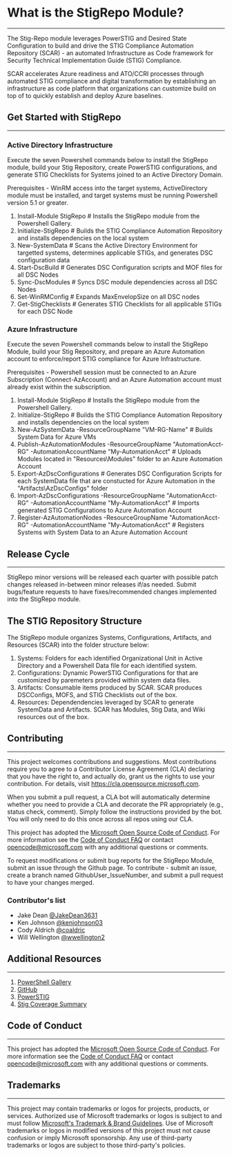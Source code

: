 # What is the StigRepo Module?

___

The Stig-Repo module leverages PowerSTIG and Desired State Configuration to build and drive the STIG Compliance Automation Repository (SCAR) - an automated Infrastructure as Code framework for Security Technical Implementation Guide (STIG) Compliance.

SCAR accelerates Azure readiness and ATO/CCRI processes through automated STIG compliance and digital transformation by establishing an infrastructure as code platform that organizations can customize build on top of to quickly establish and deploy Azure baselines.

## Get Started with StigRepo

___

### Active Directory Infrastructure

Execute the seven Powershell commands below to install the StigRepo module, build your Stig Repository, create PowerSTIG configurations, and generate STIG Checklists for Systems joined to an Active Directory Domain.

Prerequisites - WinRM access into the target systems, ActiveDirectory module must be installed, and target systems must be running Powershell version 5.1 or greater.

1. Install-Module StigRepo     # Installs the StigRepo module from the Powershell Gallery.
2. Initialize-StigRepo         # Builds the STIG Compliance Automation Repository and installs dependencies on the local system
3. New-SystemData              # Scans the Active Directory Environment for targetted systems, determines applicable STIGs, and generates DSC configuration data
4. Start-DscBuild              # Generates DSC Configuration scripts and MOF files for all DSC Nodes
5. Sync-DscModules             # Syncs DSC module dependencies across all DSC Nodes
6. Set-WinRMConfig             # Expands MaxEnvelopSize on all DSC nodes
7. Get-StigChecklists          # Generates STIG Checklists for all applicable STIGs for each DSC Node

### Azure Infrastructure

Execute the seven Powershell commands below to install the StigRepo Module, build your Stig Repository, and prepare an Azure Automation account to enforce/report STIG compliance for Azure Infrastructure.

Prerequisites - Powershell session must be connected to an Azure Subscription (Connect-AzAccount) and an Azure Automation account must already exist within the subscription.

1. Install-Module StigRepo # Installs the StigRepo module from the Powershell Gallery.
2. Initialize-StigRepo # Builds the STIG Compliance Automation Repository and installs dependencies on the local system
3. New-AzSystemData -ResourceGroupName "VM-RG-Name" # Builds System Data for Azure VMs
4. Publish-AzAutomationModules -ResourceGroupName "AutomationAcct-RG" -AutomationAccountName "My-AutomationAcct" # Uploads Modules located in "Resources\Modules" folder to an Azure Automation Account
5. Export-AzDscConfigurations # Generates DSC Configuration Scripts for each SystemData file that are constucted for Azure Automation in the "Artifacts\AzDscConfigs" folder
6. Import-AzDscConfigurations -ResourceGroupName "AutomationAcct-RG" -AutomationAccountName "My-AutomationAcct" # Imports generated STIG Configurations to Azure Automation Account
7. Register-AzAutomationNodes -ResourceGroupName "AutomationAcct-RG" -AutomationAccountName "My-AutomationAcct" # Registers Systems with System Data to an Azure Automation Account

## Release Cycle

___

StigRepo minor versions will be released each quarter with possible patch changes released in-between minor releases if/as needed. Submit bugs/feature requests to have fixes/recommended changes implemented into the StigRepo module.

## The STIG Repository Structure

The StigRepo module organizes Systems, Configurations, Artifacts, and Resources (SCAR) into the folder structure below:

1. Systems: Folders for each identified Organizational Unit in Active Directory and a Powershell Data file for each identified system.
2. Configurations: Dynamic PowerSTIG Configurations for that are customized by paremeters provided within system data files.
3. Artifacts: Consumable items produced by SCAR. SCAR produces DSCConfigs, MOFS, and STIG Checklists out of the box.
4. Resources: Dependendencies leveraged by SCAR to generate SystemData and Artifacts. SCAR has Modules, Stig Data, and Wiki resources out of the box.

## Contributing

___

This project welcomes contributions and suggestions.  Most contributions require you to agree to a
Contributor License Agreement (CLA) declaring that you have the right to, and actually do, grant us
the rights to use your contribution. For details, visit https://cla.opensource.microsoft.com.

When you submit a pull request, a CLA bot will automatically determine whether you need to provide
a CLA and decorate the PR appropriately (e.g., status check, comment). Simply follow the instructions
provided by the bot. You will only need to do this once across all repos using our CLA.

This project has adopted the [Microsoft Open Source Code of Conduct](https://opensource.microsoft.com/codeofconduct/).
For more information see the [Code of Conduct FAQ](https://opensource.microsoft.com/codeofconduct/faq/) or
contact [opencode@microsoft.com](mailto:opencode@microsoft.com) with any additional questions or comments.

To request modifications or submit bug reports for the StigRepo Module, submit an issue through the Github page.
To contribute - submit an issue, create a branch named GithubUser_IssueNumber, and submit a pull request to have your changes merged.

### Contributor's list

* Jake Dean [@JakeDean3631](https://github.com/JakeDean3631)
* Ken Johnson   [@kenjohnson03](https://github.com/kenjohnson03)
* Cody Aldrich  [@coaldric](https://github.com/coaldric)
* Will Wellington [@wwellington2](https://github.com/wwellington2)

## Additional Resources

___

1. [PowerShell Gallery]("https://www.powershellgallery.com/packages/StigRepo/")
2. [GitHub]("https://github.com/microsoft/StigRepo")
3. [PowerSTIG](https://github.com/microsoft/PowerStig)
4. [Stig Coverage Summary](https://github.com/Microsoft/PowerStig/wiki/StigCoverageSummary)

## Code of Conduct

___

This project has adopted the [Microsoft Open Source Code of Conduct](https://opensource.microsoft.com/codeofconduct/).
For more information see the [Code of Conduct FAQ](https://opensource.microsoft.com/codeofconduct/faq/)
or contact [opencode@microsoft.com](mailto:opencode@microsoft.com) with any additional questions
or comments.

## Trademarks

___

This project may contain trademarks or logos for projects, products, or services. Authorized use of Microsoft 
trademarks or logos is subject to and must follow 
[Microsoft's Trademark & Brand Guidelines](https://www.microsoft.com/en-us/legal/intellectualproperty/trademarks/usage/general).
Use of Microsoft trademarks or logos in modified versions of this project must not cause confusion or imply Microsoft sponsorship.
Any use of third-party trademarks or logos are subject to those third-party's policies.
